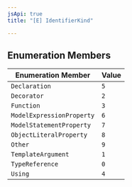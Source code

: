 ```yaml
---
jsApi: true
title: "[E] IdentifierKind"

---
```

## Enumeration Members

| Enumeration Member | Value |
| ------ | ------ |
| `Declaration` | `5` |
| `Decorator` | `2` |
| `Function` | `3` |
| `ModelExpressionProperty` | `6` |
| `ModelStatementProperty` | `7` |
| `ObjectLiteralProperty` | `8` |
| `Other` | `9` |
| `TemplateArgument` | `1` |
| `TypeReference` | `0` |
| `Using` | `4` |
